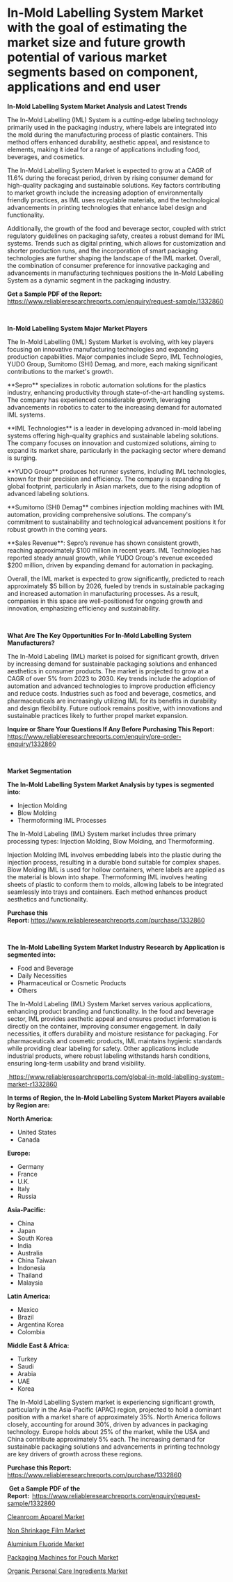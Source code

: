 <p><h1>In-Mold Labelling System Market with the goal of estimating the market size and future growth potential of various market segments based on component, applications and end user</h1></p><p><strong>In-Mold Labelling System Market Analysis and Latest Trends</strong></p>
<p><p>The In-Mold Labelling (IML) System is a cutting-edge labeling technology primarily used in the packaging industry, where labels are integrated into the mold during the manufacturing process of plastic containers. This method offers enhanced durability, aesthetic appeal, and resistance to elements, making it ideal for a range of applications including food, beverages, and cosmetics. </p><p>The In-Mold Labelling System Market is expected to grow at a CAGR of 11.6% during the forecast period, driven by rising consumer demand for high-quality packaging and sustainable solutions. Key factors contributing to market growth include the increasing adoption of environmentally friendly practices, as IML uses recyclable materials, and the technological advancements in printing technologies that enhance label design and functionality. </p><p>Additionally, the growth of the food and beverage sector, coupled with strict regulatory guidelines on packaging safety, creates a robust demand for IML systems. Trends such as digital printing, which allows for customization and shorter production runs, and the incorporation of smart packaging technologies are further shaping the landscape of the IML market. Overall, the combination of consumer preference for innovative packaging and advancements in manufacturing techniques positions the In-Mold Labelling System as a dynamic segment in the packaging industry.</p></p>
<p><strong>Get a Sample PDF of the Report:&nbsp;</strong> <a href="https://www.reliableresearchreports.com/enquiry/request-sample/1332860?utm_campaign=34&utm_medium=2&utm_source=Github&utm_content=ia&utm_term=11122024&utm_id=in-mold-labelling-system">https://www.reliableresearchreports.com/enquiry/request-sample/1332860</a></p>
<p>&nbsp;</p>
<p><strong>In-Mold Labelling System Major Market Players</strong></p>
<p><p>The In-Mold Labelling (IML) System Market is evolving, with key players focusing on innovative manufacturing technologies and expanding production capabilities. Major companies include Sepro, IML Technologies, YUDO Group, Sumitomo (SHI) Demag, and more, each making significant contributions to the market's growth.</p><p>**Sepro** specializes in robotic automation solutions for the plastics industry, enhancing productivity through state-of-the-art handling systems. The company has experienced considerable growth, leveraging advancements in robotics to cater to the increasing demand for automated IML systems.</p><p>**IML Technologies** is a leader in developing advanced in-mold labeling systems offering high-quality graphics and sustainable labeling solutions. The company focuses on innovation and customized solutions, aiming to expand its market share, particularly in the packaging sector where demand is surging.</p><p>**YUDO Group** produces hot runner systems, including IML technologies, known for their precision and efficiency. The company is expanding its global footprint, particularly in Asian markets, due to the rising adoption of advanced labeling solutions. </p><p>**Sumitomo (SHI) Demag** combines injection molding machines with IML automation, providing comprehensive solutions. The company's commitment to sustainability and technological advancement positions it for robust growth in the coming years.</p><p>**Sales Revenue**: Sepro’s revenue has shown consistent growth, reaching approximately $100 million in recent years. IML Technologies has reported steady annual growth, while YUDO Group's revenue exceeded $200 million, driven by expanding demand for automation in packaging.</p><p>Overall, the IML market is expected to grow significantly, predicted to reach approximately $5 billion by 2026, fueled by trends in sustainable packaging and increased automation in manufacturing processes. As a result, companies in this space are well-positioned for ongoing growth and innovation, emphasizing efficiency and sustainability.</p></p>
<p>&nbsp;</p>
<p><strong>What Are The Key Opportunities For In-Mold Labelling System Manufacturers?</strong></p>
<p><p>The In-Mold Labeling (IML) market is poised for significant growth, driven by increasing demand for sustainable packaging solutions and enhanced aesthetics in consumer products. The market is projected to grow at a CAGR of over 5% from 2023 to 2030. Key trends include the adoption of automation and advanced technologies to improve production efficiency and reduce costs. Industries such as food and beverage, cosmetics, and pharmaceuticals are increasingly utilizing IML for its benefits in durability and design flexibility. Future outlook remains positive, with innovations and sustainable practices likely to further propel market expansion.</p></p>
<p><strong>Inquire or Share Your Questions If Any Before Purchasing This Report:</strong> <a href="https://www.reliableresearchreports.com/enquiry/pre-order-enquiry/1332860?utm_campaign=34&utm_medium=2&utm_source=Github&utm_content=ia&utm_term=11122024&utm_id=in-mold-labelling-system">https://www.reliableresearchreports.com/enquiry/pre-order-enquiry/1332860</a></p>
<p>&nbsp;</p>
<p><strong>Market Segmentation</strong></p>
<p><strong>The In-Mold Labelling System Market Analysis by types is segmented into:</strong></p>
<p><ul><li>Injection Molding</li><li>Blow Molding</li><li>Thermoforming IML Processes</li></ul></p>
<p><p>The In-Mold Labeling (IML) System market includes three primary processing types: Injection Molding, Blow Molding, and Thermoforming. </p><p>Injection Molding IML involves embedding labels into the plastic during the injection process, resulting in a durable bond suitable for complex shapes. Blow Molding IML is used for hollow containers, where labels are applied as the material is blown into shape. Thermoforming IML involves heating sheets of plastic to conform them to molds, allowing labels to be integrated seamlessly into trays and containers. Each method enhances product aesthetics and functionality.</p></p>
<p><strong>Purchase this Report:&nbsp;</strong><a href="https://www.reliableresearchreports.com/purchase/1332860?utm_campaign=34&utm_medium=2&utm_source=Github&utm_content=ia&utm_term=11122024&utm_id=in-mold-labelling-system">https://www.reliableresearchreports.com/purchase/1332860</a></p>
<p>&nbsp;</p>
<p><strong>The In-Mold Labelling System Market Industry Research by Application is segmented into:</strong></p>
<p><ul><li>Food and Beverage</li><li>Daily Necessities</li><li>Pharmaceutical or Cosmetic Products</li><li>Others</li></ul></p>
<p><p>The In-Mold Labeling (IML) System Market serves various applications, enhancing product branding and functionality. In the food and beverage sector, IML provides aesthetic appeal and ensures product information is directly on the container, improving consumer engagement. In daily necessities, it offers durability and moisture resistance for packaging. For pharmaceuticals and cosmetic products, IML maintains hygienic standards while providing clear labeling for safety. Other applications include industrial products, where robust labeling withstands harsh conditions, ensuring long-term usability and brand visibility.</p></p>
<p><a href="https://www.reliableresearchreports.com/global-in-mold-labelling-system-market-r1332860?utm_campaign=34&utm_medium=2&utm_source=Github&utm_content=ia&utm_term=11122024&utm_id=in-mold-labelling-system">&nbsp;https://www.reliableresearchreports.com/global-in-mold-labelling-system-market-r1332860</a></p>
<p><strong>In terms of Region, the In-Mold Labelling System Market Players available by Region are:</strong></p>
<p>
    <p> <strong> North America: </strong>
        <ul>
            <li>United States</li>
            <li>Canada</li>
        </ul>
        </p> 
    <p> <strong> Europe: </strong>
        <ul>
            <li>Germany</li>
            <li>France</li>
            <li>U.K.</li>
            <li>Italy</li>
            <li>Russia</li>
        </ul>
        </p> 
    <p> <strong> Asia-Pacific: </strong>
        <ul>
            <li>China</li>
            <li>Japan</li>
            <li>South Korea</li>
            <li>India</li>
            <li>Australia</li>
            <li>China Taiwan</li>
            <li>Indonesia</li>
            <li>Thailand</li>
            <li>Malaysia</li>
        </ul>
        </p> 
    <p> <strong> Latin America: </strong>
        <ul>
            <li>Mexico</li>
            <li>Brazil</li>
            <li>Argentina Korea</li>
            <li>Colombia</li>
        </ul>
        </p> 
    <p> <strong> Middle East & Africa: </strong>
        <ul>
            <li>Turkey</li>
            <li>Saudi</li>
            <li>Arabia</li>
            <li>UAE</li>
            <li>Korea</li>
        </ul>
    </p>
    </p>
<p><p>The In-Mold Labelling System market is experiencing significant growth, particularly in the Asia-Pacific (APAC) region, projected to hold a dominant position with a market share of approximately 35%. North America follows closely, accounting for around 30%, driven by advances in packaging technology. Europe holds about 25% of the market, while the USA and China contribute approximately 5% each. The increasing demand for sustainable packaging solutions and advancements in printing technology are key drivers of growth across these regions.</p></p>
<p><strong>Purchase this Report: </strong><a href="https://www.reliableresearchreports.com/purchase/1332860?utm_campaign=34&utm_medium=2&utm_source=Github&utm_content=ia&utm_term=11122024&utm_id=in-mold-labelling-system">https://www.reliableresearchreports.com/purchase/1332860</a></p>
<p>&nbsp;<strong>Get a Sample PDF of the Report:&nbsp;&nbsp;</strong><a href="https://www.reliableresearchreports.com/enquiry/request-sample/1332860?utm_campaign=34&utm_medium=2&utm_source=Github&utm_content=ia&utm_term=11122024&utm_id=in-mold-labelling-system">https://www.reliableresearchreports.com/enquiry/request-sample/1332860</a></p>
<p><strong></strong></p>
<p><p><a href="https://www.linkedin.com/pulse/c-hannibex-sqmmf?utm_campaign=34&utm_medium=2&utm_source=Github&utm_content=ia&utm_term=11122024&utm_id=in-mold-labelling-system">Cleanroom Apparel Market</a></p><p><a href="https://github.com/arvelm4nthig/Market-Research-Report-List-1/blob/main/non-shrinkage-film-market.md?utm_campaign=34&utm_medium=2&utm_source=Github&utm_content=ia&utm_term=11122024&utm_id=in-mold-labelling-system">Non Shrinkage Film Market</a></p><p><a href="https://www.linkedin.com/pulse/in-depth-aluminium-fluoride-market-research-comprehensive-insights-ugcvc?utm_campaign=34&utm_medium=2&utm_source=Github&utm_content=ia&utm_term=11122024&utm_id=in-mold-labelling-system">Aluminium Fluoride Market</a></p><p><a href="https://github.com/AlisaRowe24/Market-Research-Report-List-1/blob/main/packaging-machines-for-pouch-market.md?utm_campaign=34&utm_medium=2&utm_source=Github&utm_content=ia&utm_term=11122024&utm_id=in-mold-labelling-system">Packaging Machines for Pouch Market</a></p><p><a href="https://www.linkedin.com/pulse/c-hannibex-sqmmf?utm_campaign=34&utm_medium=2&utm_source=Github&utm_content=ia&utm_term=11122024&utm_id=in-mold-labelling-system">Organic Personal Care Ingredients Market</a></p></p>
